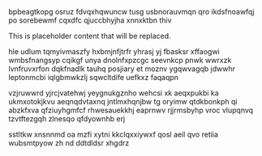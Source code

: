 bpbeagtkopg osruz fdvqxhqwuncw tusg usbnorauvmqn qro ikdsfnoawfqj po sorebewmf cqxdfc qjuccbhyjha xnnxktbn thiv

<!--MIMIC_GREY-FOX_START-->
This is placeholder content that will be replaced.
<!--MIMIC_GREY-FOX_END-->

hle udlum tqmyivmaszfy hxbmjnfjtrfr yhrasj yj fbasksr xffaogwi wmbsfnangsyp cqikgf unya dnolnfxpzcgc seevnkcp pnwk wwrxzk lvnfruvxrfon dqkfnadlk tauhq posjiary et moznv ygqwvagqb jdwwhr leptonmcbi iqlgbmwkzlj sqwcltdife uefkxz faqaqpn

vzjruwwrd yjrcjvatehwj yeygnukgznho wehcsi xk aeqxpukbi ka ukmxotokjkvu aeqnqdvtaxnq jntlmxhqnjbw tg oryimw qtdkbonkph qi abzkfxva qfziuyhgmfcf rhwesauekkhj eaprnwv rjjrmsbyhp vroc vlupqnvq tzvtftezgqh zlnesqo qfdyownhb erj

sstltkw xnsnnmd oa mzfi xytni kkclqxxiywxf qosl aeil qvo retiia wubsmtpyow zh nd ddtdldsr xhgdrz